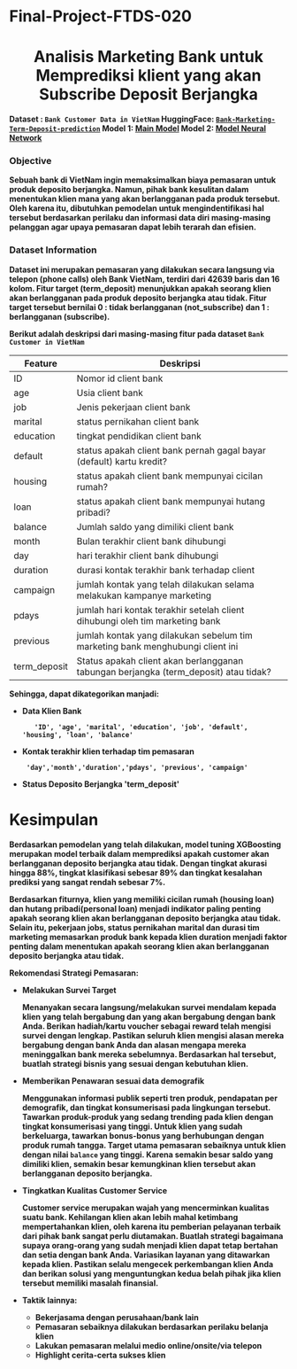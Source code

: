 # Final-Project-FTDS-020
# <center> <b> Analisis Marketing Bank untuk Memprediksi klient yang akan Subscribe Deposit Berjangka<br>

Dataset : `Bank Customer Data in VietNam`
HuggingFace: [`Bank-Marketing-Term-Deposit-prediction`](https://huggingface.co/spaces/destiratnakomala/Bank-Marketing-Term-Deposit)
Model 1: [Main Model](https://github.com/destiratnakomala/Final-Project-FTDS-020/blob/main/Bank-Marketing-Term-Deposit/01_Main_desti_ratna_komala.ipynb)
Model 2: [Model Neural Network](https://github.com/destiratnakomala/Final-Project-FTDS-020/blob/main/Bank-Marketing-Term-Deposit/02_sub_desti_ratna_komala.ipynb)


### Objective
Sebuah bank di VietNam ingin memaksimalkan biaya pemasaran untuk produk deposito berjangka. Namun, pihak bank kesulitan dalam menentukan klien mana yang akan berlangganan pada produk tersebut. Oleh karena itu, dibutuhkan pemodelan untuk mengindentifikasi hal tersebut berdasarkan perilaku dan informasi data diri masing-masing pelanggan agar upaya pemasaran dapat lebih terarah dan efisien.

### Dataset Information

Dataset ini merupakan pemasaran yang dilakukan secara langsung via telepon (phone calls) oleh Bank VietNam, terdiri dari 42639 baris dan 16 kolom. Fitur target (term_deposit) menunjukkan apakah seorang klien akan berlangganan pada produk deposito berjangka atau tidak. Fitur target tersebut bernilai **0 : tidak berlangganan (not_subscribe)** dan **1 : berlangganan (subscribe)**.

Berikut adalah deskripsi dari masing-masing fitur pada dataset `Bank Customer in VietNam`

|Feature|Deskripsi|
|------|-------|
|ID|Nomor id client bank|
|age|Usia client bank|
|job|Jenis pekerjaan client bank|
|marital|status pernikahan client bank|
|education|tingkat pendidikan client bank||
|default|status apakah client bank pernah gagal bayar (default) kartu kredit?||
|housing|status apakah client bank mempunyai cicilan rumah?||
|loan|status apakah client bank mempunyai hutang pribadi?||
|balance|Jumlah saldo yang dimiliki client bank||
|month|Bulan terakhir client bank dihubungi|
|day|hari terakhir client bank dihubungi|
|duration|durasi kontak terakhir bank terhadap client|
|campaign| jumlah kontak yang telah dilakukan selama melakukan kampanye marketing|
|pdays|jumlah hari kontak terakhir setelah client dihubungi oleh tim marketing bank
|previous|jumlah kontak yang dilakukan sebelum tim marketing bank menghubungi client ini
|term_deposit|Status apakah client akan berlangganan tabungan berjangka (term_deposit) atau tidak?



Sehingga, dapat dikategorikan manjadi:

- **Data Klien Bank**

         'ID', 'age', 'marital', 'education', 'job', 'default', 'housing', 'loan', 'balance'


- **Kontak terakhir klien terhadap tim pemasaran**

       'day','month','duration','pdays', 'previous', 'campaign'



- **Status Deposito Berjangka**
        'term_deposit'

# Kesimpulan 

**Berdasarkan pemodelan** yang telah dilakukan, model tuning XGBoosting merupakan model terbaik dalam memprediksi apakah customer akan berlangganan deposito berjangka atau tidak. Dengan tingkat akurasi hingga 88%, tingkat klasifikasi sebesar 89% dan tingkat kesalahan prediksi yang sangat rendah sebesar 7%.

**Berdasarkan fiturnya**, klien yang memiliki cicilan rumah (**housing loan**) dan hutang pribadi(**personal loan**) menjadi indikator paling penting apakah seorang klien akan berlangganan deposito berjangka atau tidak.
Selain itu, pekerjaan **jobs**, status pernikahan **marital** dan durasi tim marketing memasarkan produk bank kepada klien **duration** menjadi faktor penting dalam menentukan apakah seorang klien akan berlangganan deposito berjangka atau tidak.


**Rekomendasi Strategi Pemasaran:**

- Melakukan Survei Target
    
  Menanyakan secara langsung/melakukan survei mendalam kepada klien yang telah bergabung dan yang akan bergabung dengan bank Anda. Berikan hadiah/kartu voucher sebagai reward telah mengisi survei dengan lengkap. Pastikan seluruh klien mengisi alasan mereka bergabung dengan bank Anda dan alasan mengapa mereka meninggalkan bank mereka sebelumnya. Berdasarkan hal tersebut, buatlah strategi bisnis yang sesuai dengan kebutuhan klien.

- Memberikan Penawaran sesuai data demografik

  Menggunakan informasi publik seperti tren produk, pendapatan per demografik, dan tingkat konsumerisasi pada lingkungan tersebut. Tawarkan produk-produk yang sedang trending pada klien dengan tingkat konsumerisasi yang tinggi. Untuk klien yang sudah berkeluarga, tawarkan bonus-bonus yang berhubungan dengan produk rumah tangga. Target utama pemasaran sebaiknya untuk klien dengan nilai `balance` yang tinggi. Karena semakin besar saldo yang dimiliki klien, semakin besar kemungkinan klien tersebut akan berlangganan deposito berjangka.

- Tingkatkan Kualitas Customer Service

  Customer service merupakan wajah yang mencerminkan kualitas suatu bank. Kehilangan klien akan lebih mahal ketimbang mempertahankan klien, oleh karena itu pemberian pelayanan terbaik dari pihak bank sangat perlu diutamakan. Buatlah strategi bagaimana supaya orang-orang yang sudah menjadi klien dapat tetap bertahan dan setia dengan bank Anda. Variasikan layanan yang ditawarkan kepada klien. Pastikan selalu mengecek perkembangan klien Anda dan berikan solusi yang menguntungkan kedua belah pihak jika klien tersebut memiliki masalah finansial.

- Taktik lainnya:
  - Bekerjasama dengan perusahaan/bank lain
  - Pemasaran sebaiknya dilakukan berdasarkan perilaku belanja klien
  - Lakukan pemasaran melalui medio online/onsite/via telepon
  - Highlight cerita-certa sukses klien
  






